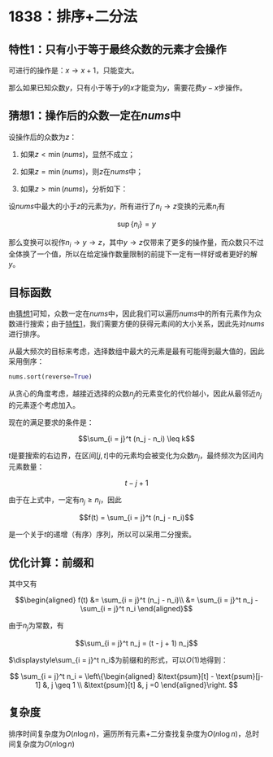 # 1838：排序+二分法

## 特性1：只有小于等于最终众数的元素才会操作

可进行的操作是：$x \rightarrow x + 1$，只能变大。

那么如果已知众数$y$，只有小于等于$y$的$x$才能变为$y$，需要花费$y-x$步操作。

## 猜想1：操作后的众数一定在$nums$中

设操作后的众数为$z$：

1. 如果$z < \min(nums)$，显然不成立；

2. 如果$z = \min(nums)$，则$z$在$nums$中；

3. 如果$z > \min(nums)$，分析如下：

设$nums$中最大的小于$z$的元素为$y$，所有进行了$n_i \rightarrow z$变换的元素$n_i$有

$$\sup\{n_i\} = y$$

那么变换可以视作$n_i \rightarrow y \rightarrow z$，其中$y \rightarrow z$仅带来了更多的操作量，而众数只不过全体换了一个值，所以在给定操作数量限制的前提下一定有一样好或者更好的解$y$。

## 目标函数

由[猜想1](#猜想1)可知，众数一定在$nums$中，因此我们可以遍历$nums$中的所有元素作为众数进行搜索；由于[特性1](#特性1)，我们需要方便的获得元素间的大小关系，因此先对$nums$进行排序。

从最大频次的目标来考虑，选择数组中最大的元素是最有可能得到最大值的，因此采用倒序：

```py
nums.sort(reverse=True)
```

从贪心的角度考虑，越接近选择的众数$n_j$的元素变化的代价越小，因此从最邻近$n_j$的元素逐个考虑加入。

现在的满足要求的条件是：

$$\sum_{i = j}^t (n_j - n_i) \leq k$$

$t$是要搜索的右边界，在区间$[j, t]$中的元素均会被变化为众数$n_j$，最终频次为区间内元素数量：

$$t - j + 1$$

由于在上式中，一定有$n_j \geq n_i$，因此

$$f(t) = \sum_{i = j}^t (n_j - n_i)$$

是一个关于$t$的递增（有序）序列，所以可以采用二分搜索。

## 优化计算：前缀和

其中又有


$$\begin{aligned}
f(t) &= \sum_{i = j}^t (n_j - n_i)\\
&= \sum_{i = j}^t n_j - \sum_{i = j}^t n_i
\end{aligned}$$

由于$n_j$为常数，有

$$\sum_{i = j}^t n_j = (t - j + 1) n_j$$

$\displaystyle\sum_{i = j}^t n_i$为前缀和的形式，可以$O(1)$地得到：

$$
\sum_{i = j}^t n_i = 
\left\{\begin{aligned}
&\text{psum}[t] - \text{psum}[j-1] &, j \geq 1 \\
&\text{psum}[t] &,  j =0 
\end{aligned}\right.
$$

## 复杂度
排序时间复杂度为$O(n \log n)$，遍历所有元素+二分查找复杂度为$O(n \log n)$，总时间复杂度为$O(n \log n)$